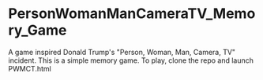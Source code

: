 # PersonWomanManCameraTV_Memory_Game
A game inspired Donald Trump's "Person, Woman, Man, Camera, TV" incident.
This is a simple memory game.  To play, clone the repo and launch PWMCT.html
